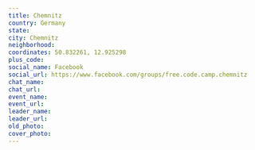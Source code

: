 ```yaml
---
title: Chemnitz
country: Germany
state: 
city: Chemnitz
neighborhood: 
coordinates: 50.832261, 12.925298
plus_code:
social_name: Facebook
social_url: https://www.facebook.com/groups/free.code.camp.chemnitz
chat_name:
chat_url:
event_name:
event_url:
leader_name:
leader_url:
old_photo: 
cover_photo:
---
```

